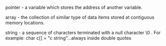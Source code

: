 pointer - a variable which stores the address of another variable.

array -  the collection of similar type of data items stored at contiguous memory locations.

string - a sequence of characters terminated with a null character \0 . For example: char c[] = "c string"...always inside double quotes
